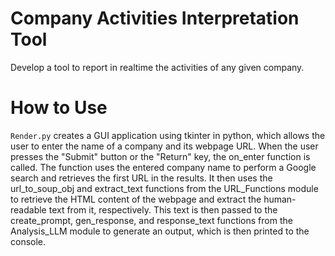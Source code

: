 # Company Activities Interpretation Tool
Develop a tool to report in realtime the activities of any given company.

# How to Use
`Render.py` creates a GUI application using tkinter in python, 
which allows the user to enter the name of a company and its 
webpage URL. When the user presses the "Submit" button or the 
"Return" key, the on_enter function is called. The function uses 
the entered company name to perform a Google search and retrieves 
the first URL in the results. It then uses the url_to_soup_obj and 
extract_text functions from the URL_Functions module to retrieve the 
HTML content of the webpage and extract the human-readable text from 
it, respectively. This text is then passed to the create_prompt, 
gen_response, and response_text functions from the Analysis_LLM 
module to generate an output, which is then printed to the console. 
